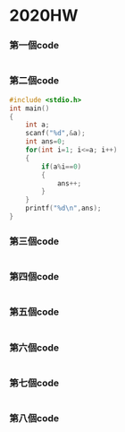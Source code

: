 # 2020HW

### 第一個code
```c
```

### 第二個code
```c
#include <stdio.h>
int main()
{
	int a;
	scanf("%d",&a);
	int ans=0;
	for(int i=1; i<=a; i++)
	{
		if(a%i==0)
		{
			ans++;
		}
	}
	printf("%d\n",ans);
}
```

### 第三個code
```c
```

### 第四個code
```c
```

### 第五個code
```c
```

### 第六個code
```c
```

### 第七個code
```c
```

### 第八個code
```c
```
